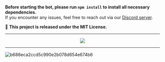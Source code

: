 **Before starting the bot, please run `npm install` to install all necessary dependencies.**  
If you encounter any issues, feel free to reach out via our [Discord server](https://discord.gg/TSdpyMMfrU).  

🔹 **This project is released under the MIT License.**  

<hr>
<p align="center">
  <a href="https://star-history.com/#4levy/Streaming-status-Bot&Tips-Discord/Cwelium&Date&theme=dark">
    <img src="https://api.star-history.com/svg?repos=4levy/Streaming-status-Bot&type=Date&theme=dark"">
  </a>
</p>

<hr>

![b686eca2ccd5c990e2b078d654e674b6](https://github.com/user-attachments/assets/72289d13-db47-4c78-810f-4f1cf89439fb)
